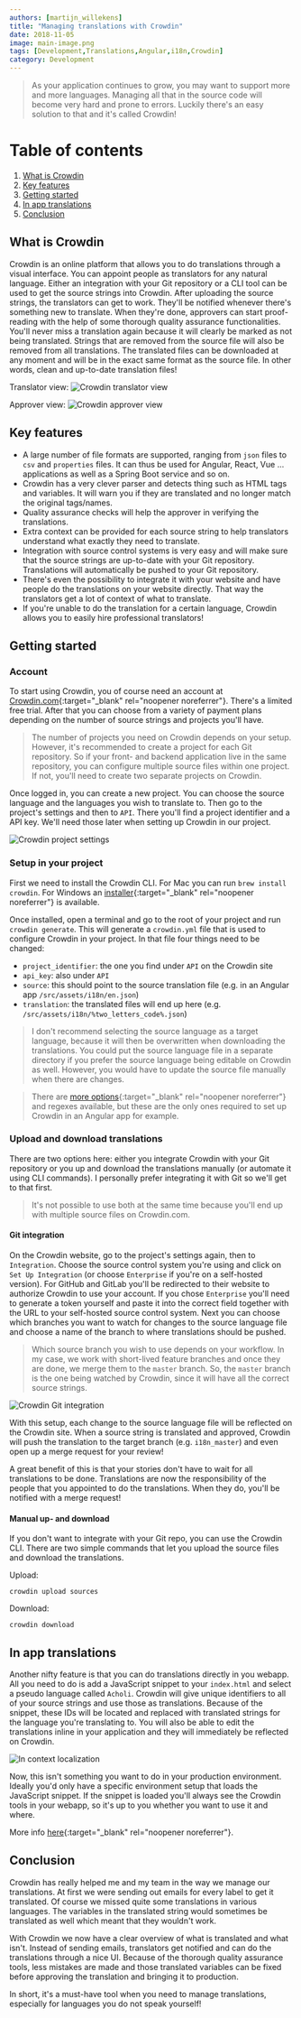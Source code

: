 ```yaml
---
authors: [martijn_willekens]
title: "Managing translations with Crowdin"
date: 2018-11-05
image: main-image.png
tags: [Development,Translations,Angular,i18n,Crowdin]
category: Development
---
```


> As your application continues to grow, you may want to support more and more languages.
> Managing all that in the source code will become very hard and prone to errors.
> Luckily there's an easy solution to that and it's called Crowdin!

# Table of contents
1. [What is Crowdin](#what-is-crowdin)
2. [Key features](#key-features)
3. [Getting started](#getting-started)
4. [In app translations](#in-app-translations)
5. [Conclusion](#conclusion)

## What is Crowdin
Crowdin is an online platform that allows you to do translations through a visual interface.
You can appoint people as translators for any natural language.
Either an integration with your Git repository or a CLI tool can be used to get the source strings into Crowdin.
After uploading the source strings, the translators can get to work.
They'll be notified whenever there's something new to translate.
When they're done, approvers can start proof-reading with the help of some thorough quality assurance functionalities.
You'll never miss a translation again because it will clearly be marked as not being translated.
Strings that are removed from the source file will also be removed from all translations.
The translated files can be downloaded at any moment and will be in the exact same format as the source file.
In other words, clean and up-to-date translation files!

Translator view:
<img class="image fit" style="margin:0px auto; max-width: 1422px;" alt="Crowdin translator view" src="translator_mode.png">

Approver view:
<img class="image fit" style="margin:0px auto; max-width: 1439px;" alt="Crowdin approver view" src="approver_mode.png">

## Key features
* A large number of file formats are supported, ranging from `json` files to `csv` and `properties` files.
It can thus be used for Angular, React, Vue ... applications as well as a Spring Boot service and so on.
* Crowdin has a very clever parser and detects thing such as HTML tags and variables.
It will warn you if they are translated and no longer match the original tags/names.
* Quality assurance checks will help the approver in verifying the translations.
* Extra context can be provided for each source string to help translators understand what exactly they need to translate.
* Integration with source control systems is very easy and will make sure that the source strings are up-to-date with your Git repository. 
Translations will automatically be pushed to your Git repository.
* There's even the possibility to integrate it with your website and have people do the translations on your website directly.
That way the translators get a lot of context of what to translate.
* If you're unable to do the translation for a certain language, 
Crowdin allows you to easily hire professional translators!

## Getting started
### Account
To start using Crowdin, you of course need an account at [Crowdin.com](https://crowdin.com){:target="_blank" rel="noopener noreferrer"}. 
There's a limited free trial. 
After that you can choose from a variety of payment plans depending on the number of source strings and projects you'll have.
> The number of projects you need on Crowdin depends on your setup.
> However, it's recommended to create a project for each Git repository.
> So if your front- and backend application live in the same repository, you can configure multiple source files within one project.
> If not, you'll need to create two separate projects on Crowdin.

Once logged in, you can create a new project. 
You can choose the source language and the languages you wish to translate to. 
Then go to the project's settings and then to `API`.
There you'll find a project identifier and a API key. 
We'll need those later when setting up Crowdin in our project.

<img class="image fit" style="margin:0px auto; max-width: 744px;" alt="Crowdin project settings" src="languages.png">

### Setup in your project
First we need to install the Crowdin CLI. 
For Mac you can run `brew install crowdin`. 
For Windows an [installer](https://support.crowdin.com/cli-tool/){:target="_blank" rel="noopener noreferrer"} is available.

Once installed, open a terminal and go to the root of your project and run `crowdin generate`.
This will generate a `crowdin.yml` file that is used to configure Crowdin in your project.
In that file four things need to be changed:
* `project_identifier`: the one you find under `API` on the Crowdin site
* `api_key`: also under `API`
* `source`: this should point to the source translation file (e.g. in an Angular app `/src/assets/i18n/en.json`)
* `translation`: the translated files will end up here (e.g. `/src/assets/i18n/%two_letters_code%.json`)

> I don't recommend selecting the source language as a target language, because it will then be overwritten when downloading the translations.
> You could put the source language file in a separate directory if you prefer the source language being editable on Crowdin as well.
> However, you would have to update the source file manually when there are changes.

> There are [more options](https://support.crowdin.com/configuration-file/){:target="_blank" rel="noopener noreferrer"} and regexes available, but these are the only ones required to set up Crowdin in an Angular app for example.

### Upload and download translations
There are two options here: either you integrate Crowdin with your Git repository or you up and download the translations manually (or automate it using CLI commands).
I personally prefer integrating it with Git so we'll get to that first.
> It's not possible to use both at the same time because you'll end up with multiple source files on Crowdin.com.

#### Git integration
On the Crowdin website, go to the project's settings again, then to `Integration`.
Choose the source control system you're using and click on `Set Up Integration` (or choose `Enterprise` if you're on a self-hosted version).
For GitHub and GitLab you'll be redirected to their website to authorize Crowdin to use your account.
If you chose `Enterprise` you'll need to generate a token yourself and paste it into the correct field together with the URL to your self-hosted source control system.
Next you can choose which branches you want to watch for changes to the source language file and choose a name of the branch to where translations should be pushed.
> Which source branch you wish to use depends on your workflow. 
> In my case, we work with short-lived feature branches and once they are done, we merge them to the `master` branch.
> So, the `master` branch is the one being watched by Crowdin, since it will have all the correct source strings.

<img class="image fit" style="margin:0px auto; max-width: 903px;" alt="Crowdin Git integration" src="git_integration.png">

With this setup, each change to the source language file will be reflected on the Crowdin site.
When a source string is translated and approved, Crowdin will push the translation to the target branch (e.g. `i18n_master`) and even open up a merge request for your review!

A great benefit of this is that your stories don't have to wait for all translations to be done.
Translations are now the responsibility of the people that you appointed to do the translations.
When they do, you'll be notified with a merge request!

#### Manual up- and download
If you don't want to integrate with your Git repo, you can use the Crowdin CLI.
There are two simple commands that let you upload the source files and download the translations.

Upload: 
```
crowdin upload sources
```

Download: 
```
crowdin download
```

## In app translations
Another nifty feature is that you can do translations directly in you webapp.
All you need to do is add a JavaScript snippet to your `index.html` and select a pseudo language called `Acholi`.
Crowdin will give unique identifiers to all of your source strings and use those as translations.
Because of the snippet, these IDs will be located and replaced with translated strings for the language you're translating to.
You will also be able to edit the translations inline in your application and they will immediately be reflected on Crowdin.

<img class="image fit" style="margin:0px auto; max-width: 960px;" alt="In context localization" src="in_context_animation.gif">

Now, this isn't something you want to do in your production environment.
Ideally you'd only have a specific environment setup that loads the JavaScript snippet.
If the snippet is loaded you'll always see the Crowdin tools in your webapp,
so it's up to you whether you want to use it and where.

More info [here](https://support.crowdin.com/in-context-localization/){:target="_blank" rel="noopener noreferrer"}.

## Conclusion
Crowdin has really helped me and my team in the way we manage our translations.
At first we were sending out emails for every label to get it translated.
Of course we missed quite some translations in various languages.
The variables in the translated string would sometimes be translated as well which meant that they wouldn't work.

With Crowdin we now have a clear overview of what is translated and what isn't.
Instead of sending emails, translators get notified and can do the translations through a nice UI.
Because of the thorough quality assurance tools, less mistakes are made and those translated variables can be fixed before approving the translation and bringing it to production.

In short, it's a must-have tool when you need to manage translations, especially for languages you do not speak yourself!

